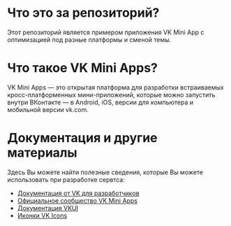 # Что это за репозиторий?
Этот репозиторий является примером приложения VK Mini App с оптимизацией под разные платформы и сменой темы.

# Что такое VK Mini Apps?
VK Mini Apps — это открытая платформа для разработки встраиваемых кросс-платформенных мини-приложений, которые можно запустить внутри ВКонтакте — в Android, iOS, версии для компьютера и мобильной версии vk.com.

# Документация и другие материалы
Здесь Вы можете найти полезные сведения, которые Вы можете использовать при разработке сервтса:
- [Документация от VK для разработчиков](https://dev.vk.com/guide)
- [Официальное сообщество VK Mini Apps](https://vk.com/vkappsdev)
- [Документация VKUI](https://vkcom.github.io/VKUI/)
- [Иконки VK Icons](https://vkcom.github.io/icons/)
